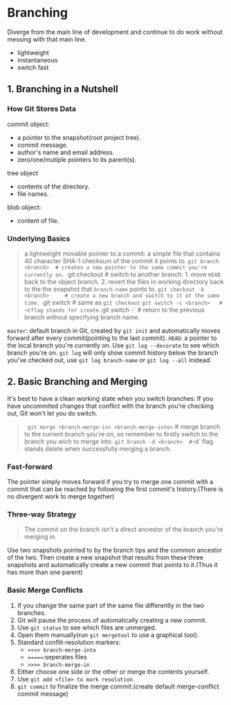 # Branching
Diverge from the main line of development and continue to do work without messing with that main line.
- lightweight
- instantaneous
- switch fast

## 1. Branching in a Nutshell
### How Git Stores Data
commit object:
- a pointer to the snapshot(root project tree).
- commit message.
- author's name and email address.
- zero/one/mutiple pointers to its parent(s).

tree object
- contents of the directory.
- file names.

blob object:
- content of file.

### Underlying Basics
> a lightweight movable pointer to a commit: a simple file that contains 40 character SHA-1 checksum of the commit it points to.
> `git branch <branch>  # creates a new pointer to the same commit you're currently on.
> `git checkout <branch>    # switch to another branch: 1. move `HEAD` back to the object branch. 2. revert the files in working directory back to the the snapshot that `branch-name` points to.
> `git checkout -b <branch>     # create a new branch and switch to it at the same time.
> `git switch <branch>  # same as `git checkout`
> `git switch -c <branch>   # `-c` flag stands for create.
> `git switch -`    # return to the previous branch without specifying branch name.

`master`: default branch in Git, created by `git init` and automatically moves forward after every commit(pointing to the last commit).
`HEAD`: a pointer to the local branch you're currently on. Use `git log --decorate` to see which branch you're on. `git log` will only show commit history below the branch you've checked out, use `git log branch-name` or `git log --all` instead.

## 2. Basic Branching and Merging
It's best to have a clean working state when you switch branches: If you have uncommited changes that conflict with the branch you're checking out, Git won't let you do switch.

> ` git merge <branch-merge-in> <branch-merge-into>`  # merge branch to the current branch you're on, so remember to firstly switch to the branch you wich to merge into.
> ` git branch -d <branch>  # `-d` flag stands delete when successfully merging a branch.

### Fast-forward 
The pointer simply moves forward if you try to merge one commit with a commit that can be reached by following the first commit's history.(There is no divergent work to merge together) 

### Three-way Strategy
> The commit on the branch isn't a direct ancestor of the branch you're merging in.

Use two snapshots pointed to by the branch tips and the common ancestor of the two. Then create a new snapshot that results from these three snapshots and automatically create a new commit that points to it.(Thus it has more than one parent)

### Basic Merge Conflicts
1. If you change the same part of the same file differently in the two branches.
2. Git will pause the process of automatically creating a new commit.
3. Use `git status` to see which files are unmerged.
4. Open them manually(run `git mergetool` to use a graphical tool).
5. Standard conflit-resolution markers:
    - `<<<< branch-merge-into`
    - `=====`:seperates files
    - `>>>> branch-merge-in`
6. Either choose  one side or the other or merge the contents yourself.
7. Use `git add <file> to mark resolution`.
8. `git commit` to finalize the merge commit.(create default merge-conflict commit message)

###

